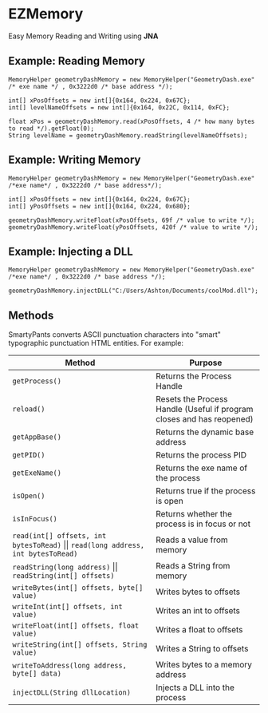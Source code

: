 # EZMemory

Easy Memory Reading and Writing using **JNA**

## Example: Reading Memory

    MemoryHelper geometryDashMemory = new MemoryHelper("GeometryDash.exe" /* exe name */ , 0x3222d0 /* base address */);  
      
    int[] xPosOffsets = new int[]{0x164, 0x224, 0x67C};  
    int[] levelNameOffsets = new int[]{0x164, 0x22C, 0x114, 0xFC};  
      
    float xPos = geometryDashMemory.read(xPosOffsets, 4 /* how many bytes to read */).getFloat(0);  
    String levelName = geometryDashMemory.readString(levelNameOffsets);

## Example: Writing Memory

    MemoryHelper geometryDashMemory = new MemoryHelper("GeometryDash.exe" /*exe name*/ , 0x3222d0 /* base address*/);  
      
    int[] xPosOffsets = new int[]{0x164, 0x224, 0x67C};  
    int[] yPosOffsets = new int[]{0x164, 0x224, 0x680};  
      
    geometryDashMemory.writeFloat(xPosOffsets, 69f /* value to write */);  
    geometryDashMemory.writeFloat(yPosOffsets, 420f /* value to write */);

## Example: Injecting a DLL

    MemoryHelper geometryDashMemory = new MemoryHelper("GeometryDash.exe" /*exe name*/ , 0x3222d0 /* base address */);  
      
    geometryDashMemory.injectDLL("C:/Users/Ashton/Documents/coolMod.dll");

## Methods

SmartyPants converts ASCII punctuation characters into "smart" typographic punctuation HTML entities. For example:

|Method                         |          Purpose            |
|-------------------------------|-----------------------------|
|`getProcess()`                 |Returns the Process Handle   |
|`reload()`                     |Resets the Process Handle (Useful if program closes and has reopened)           														|
|`getAppBase()`                 |Returns the dynamic base address|
|`getPID()`											|Returns the process PID			|
|`getExeName()`									|Returns the exe name of the process |
|`isOpen()`											|Returns true if the process is open |
|`isInFocus()`								  |Returns whether the process is in focus or not |
|`read(int[] offsets, int bytesToRead)` \|\| `read(long address, int bytesToRead)` | Reads a value from memory | 
|`readString(long address)` \|\| `readString(int[] offsets)` | Reads a String from memory | 
|`writeBytes(int[] offsets, byte[] value)` | Writes bytes to offsets|
|`writeInt(int[] offsets, int value)` | Writes an int to offsets|
|`writeFloat(int[] offsets, float value)` | Writes a float to offsets|
|`writeString(int[] offsets, String value)` | Writes a String to offsets|
|`writeToAddress(long address, byte[] data)` | Writes bytes to a memory address|
|`injectDLL(String dllLocation)` | Injects a DLL into the process |
